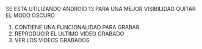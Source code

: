 SE ESTA UTILIZANDO ANDROID 13 PARA UNA MEJOR VISIBILIDAD QUITAR EL MODO OSCURO 
1. CONTIENE UNA FUNCIONALIDAD PARA GRABAR
2. REPRODUCIR EL ULTIMO VIDEO GRABADO
3. VER LOS VIDEOS GRABADOS
